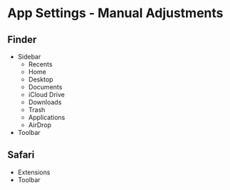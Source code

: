 # App Settings - Manual Adjustments

## Finder
- Sidebar
  - Recents
  - Home
  - Desktop
  - Documents
  - iCloud Drive
  - Downloads
  - Trash
  - Applications
  - AirDrop
- Toolbar

## Safari
- Extensions
- Toolbar